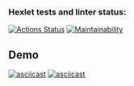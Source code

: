 ### Hexlet tests and linter status:
[![Actions Status](https://github.com/elvis178/frontend-project-44/actions/workflows/hexlet-check.yml/badge.svg)](https://github.com/elvis178/frontend-project-44/actions)
[![Maintainability](https://api.codeclimate.com/v1/badges/b7f8201ba0b10716f286/maintainability)](https://codeclimate.com/github/elvis178/frontend-project-44/maintainability)
## Demo
[![asciicast](https://asciinema.org/a/eitiSPGk979xpSb9S7VhIVyyP.svg)](https://asciinema.org/a/eitiSPGk979xpSb9S7VhIVyyP)
[![asciicast](https://asciinema.org/a/CSuDSrCUrCWHXx1Gx3WeE8v4v.svg)](https://asciinema.org/a/CSuDSrCUrCWHXx1Gx3WeE8v4v)



